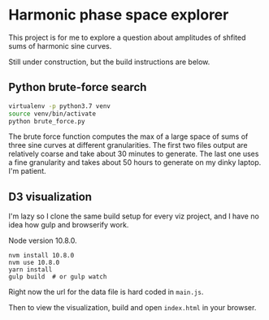 # Harmonic phase space explorer

This project is for me to explore a question about amplitudes of shfited sums
of harmonic sine curves.

Still under construction, but the build instructions are below.

## Python brute-force search

```bash
virtualenv -p python3.7 venv
source venv/bin/activate
python brute_force.py
```

The brute force function computes the max of a large space of sums of three
sine curves at different granularities.  The first two files output are
relatively coarse and take about 30 minutes to generate. The last one uses a
fine granularity and takes about 50 hours to generate on my dinky laptop. I'm
patient.

## D3 visualization

I'm lazy so I clone the same build setup for every viz project, and I have no
idea how gulp and browserify work.

Node version 10.8.0.

```
nvm install 10.8.0
nvm use 10.8.0
yarn install
gulp build  # or gulp watch
```

Right now the url for the data file is hard coded in `main.js`.

Then to view the visualization, build and open `index.html` in your browser.

